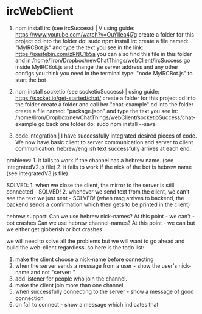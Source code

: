 # ircWebClient
1. npm install irc (see ircSuccess)		| V
   using guide: https://www.youtube.com/watch?v=OuYIlea4j7g
	create a folder for this project
	cd into the folder
	do: sudo npm install irc
	create a file named: "MyIRCBot.js" and type the text you see in the link:
		https://pastebin.com/zRNU1b5a
	you can also find this file in this folder and in /home/liron/Dropbox/newChatThings/webClient/ircSuccess
	go inside MyIRCBot.js and change the server address and any other configs you think you need
	in the terminal type: "node MyIRCBot.js" to start the bot


2. npm install socketio (see socketioSuccess)	| 
   using guide: https://socket.io/get-started/chat/
	create a folder for this project
	cd into the folder
	create a folder and call her "chat-example"
	cd into the folder
	create a file named: "package.json" and type the text you see in:
		/home/liron/Dropbox/newChatThings/webClient/socketioSuccess/chat-example
	go back one folder
	do: sudo npm install --save
	
	
3. code integration				| 
   I have successfully integrated desired pieces of code.
   We now have basic client to server communication and server to client communication.
   hebrew/english text successfully arrives at each end.

problems:
	1. it fails to work if the channel has a hebrew name. (see integratedV2.js file)
	2. it fails to work if the nick of the bot is hebrew name (see integratedV3.js file)

SOLVED:
        1. when we close the client, the mirror to the server is still connected - SOLVED!
	2. whenever we send text from the client, we can't see the text
	   we just sent - SOLVED! (when msg arrives to backend, the backend sends a confirmation
	   which then gets to be printed in the client)

hebrew support:
	Can we use hebrew nick-names? At this point - we can't - bot crashes
	Can we use hebrew channel-names? At this point - we can but we either get gibberish or bot crashes

we will need to solve all the problems but we will want to go ahead and build the web-client regardless.
so here is the todo list:
1. make the client choose a nick-name before connecting
2. when the server sends a message from a user - show the user's nick-name and not "server: "
3. add listener for people who join the channel.
4. make the client join more than one channel.
5. when successfully connecting to the server - show a message of good connection
6. on fail to connect - show a message which indicates that
